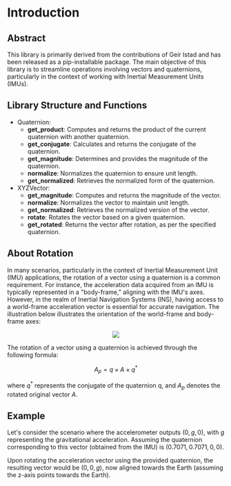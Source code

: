 # Introduction
## Abstract
This library is primarily derived from the contributions of Geir Istad and has been released as a pip-installable package. The main objective of this library is to streamline operations involving vectors and quaternions, particularly in the context of working with Inertial Measurement Units (IMUs).

## Library Structure and Functions
* Quaternion:
    * **get_product**: Computes and returns the product of the current quaternion with another quaternion.
    * **get_conjugate**: Calculates and returns the conjugate of the quaternion.
    * **get_magnitude**: Determines and provides the magnitude of the quaternion.
    * **normalize**: Normalizes the quaternion to ensure unit length.
    * **get_normalized**: Retrieves the normalized form of the quaternion.
* XYZVector:
    * **get_magnitude**: Computes and returns the magnitude of the vector.
    * **normalize**: Normalizes the vector to maintain unit length.
    * **get_normalized**: Retrieves the normalized version of the vector.
    * **rotate**: Rotates the vector based on a given quaternion.
    * **get_rotated**: Returns the vector after rotation, as per the specified quaternion.

## About Rotation
In many scenarios, particularly in the context of Inertial Measurement Unit (IMU) applications, the rotation of a vector using a quaternion is a common requirement. For instance, the acceleration data acquired from an IMU is typically represented in a "body-frame," aligning with the IMU's axes.
However, in the realm of Inertial Navigation Systems (INS), having access to a world-frame acceleration vector is essential for accurate navigation. The illustration below illustrates the orientation of the world-frame and body-frame axes:

<p align="center"><img src="https://ars.els-cdn.com/content/image/3-s2.0-B9780128131893000162-f16-01-9780128131893.jpg"></p>

The rotation of a vector using a quaternion is achieved through the following formula:

$$A_p=q\times A\times q^*$$

where $q^*$ represents the conjugate of the quaternion q, and $A_p$ denotes the rotated original vector $A$.

## Example
Let's consider the scenario where the accelerometer outputs $(0, g, 0)$, with $g$ representing the gravitational acceleration. Assuming the quaternion corresponding to this vector (obtained from the IMU) is $(0.7071, 0.7071, 0, 0)$.

Upon rotating the acceleration vector using the provided quaternion, the resulting vector would be $(0, 0, g)$, now aligned towards the Earth (assuming the z-axis points towards the Earth).